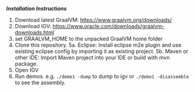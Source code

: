 
***Installation Instructions***

1. Download latest GraalVM: https://www.graalvm.org/downloads/
2. Download IGV: https://www.oracle.com/downloads/graalvm-downloads.html
3. set GRAALVM_HOME to the unpacked GraalVM home folder
4. Clone this repository.
5a. Eclipse: Install eclipse m2e plugin and use existing eclipse config by importing it as existing project.
5b. Maven or other IDE: Import Maven project into your IDE or build with mvn package. 
6. Open IGV
7. Run demos. e.g. `./demo1 -dump` to dump to igv or `./demo1 -disassemble` to see the assembly.


